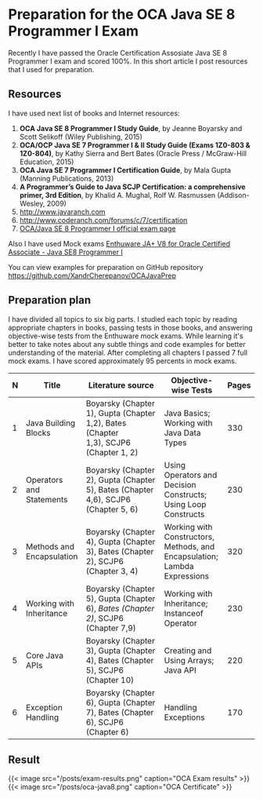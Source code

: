 # Preparation for the OCA Java SE 8 Programmer I Exam


Recently I have passed the Oracle Certification Assosiate Java SE 8 Programmer I exam and scored 100%. 
In this short article I post resources that I used for preparation.
<!--more-->

## Resources

I have used next list of books and Internet resources:

1. **OCA Java SE 8 Programmer I Study Guide**, by Jeanne Boyarsky and Scott Selikoff (Wiley Publishing, 2015)
2. **OCA/OCP Java SE 7 Programmer I & II Study Guide (Exams 1Z0-803 & 1Z0-804)**, 
   by Kathy Sierra and Bert Bates (Oracle Press / McGraw-Hill Education, 2015)
3. **OCA Java SE 7 Programmer I Certification Guide**, by Mala Gupta (Manning Publications, 2013)
4. **A Programmer’s Guide to Java SCJP Certification: a comprehensive primer, 3rd Edition**, 
   by Khalid A. Mughal, Rolf W. Rasmussen (Addison-Wesley, 2009)
5. <http://www.javaranch.com>
6. <http://www.coderanch.com/forums/c/7/certification>
7. [OCA/Java SE 8 Programmer I official exam page](http://education.oracle.com/pls/web_prod-plq-dad/db_pages.getpage?page_id=5001&get_params=p_exam_id:1Z0-808)

Also I have used Mock exams [Enthuware JA+ V8 for Oracle Certified Associate - Java SE8 Programmer I](http://enthuware.com/index.php/mock-exams/oracle-certified-associate/java-oca-certification-8)

You can view examples for preparation on GitHub repository <https://github.com/XandrCherepanov/OCAJavaPrep>

## Preparation plan

I have divided all topics to six big parts. I studied each topic by reading appropriate chapters in books, 
passing tests in those books, and answering objective-wise tests from the Enthuware mock exams. 
While learning it's better to take notes about any subtle things and code examples for better understanding 
of the material. After completing all chapters I passed 7 full mock exams. I have scored approximately 
95 percents in mock exams.

| N | Title | Literature source | Objective-wise Tests | Pages |
| --- | --- | --- | --- | --- |
| 1 | Java Building Blocks | Boyarsky (Chapter 1), Gupta (Chapter 1,2), Bates (Chapter 1,3), SCJP6 (Chapter 1, 2) | Java Basics; Working with Java Data Types | 330 |
| 2 | Operators and Statements | Boyarsky (Chapter 2), Gupta (Chapter 5), Bates (Chapter 4,6), SCJP6 (Chapter 5, 6) | Using Operators and Decision Constructs; Using Loop Constructs | 230 |
| 3 | Methods and Encapsulation | Boyarsky (Chapter 4), Gupta (Chapter 3), Bates (Chapter 2), SCJP6 (Chapter 3, 4) | Working with Constructors, Methods, and Encapsulation; Lambda Expressions | 320 |
| 4 | Working with Inheritance | Boyarsky (Chapter 5), Gupta (Chapter 6), *Bates (Chapter 2)*, SCJP6 (Chapter 7,9) | Working with Inheritance; Instanceof Operator | 230 |
| 5 | Core Java APIs | Boyarsky (Chapter 3), Gupta (Chapter 4), Bates (Chapter 5), SCJP6 (Chapter 10) | Creating and Using Arrays; Java API | 220 |
| 6 | Exception Handling | Boyarsky (Chapter 6), Gupta (Chapter 7), Bates (Chapter 6), SCJP6 (Chapter 6) | Handling Exceptions | 170 |

## Result

{{< image src="/posts/exam-results.png" caption="OCA Exam results" >}}
{{< image src="/posts/oca-java8.png" caption="OCA Certificate" >}}

